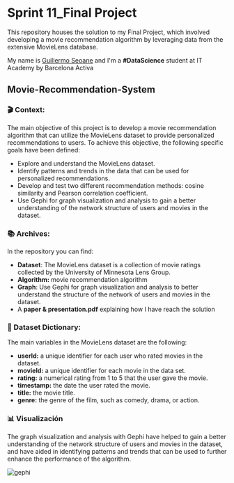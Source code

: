 # Sprint 11_Final Project
This repository houses the solution to my Final Project, which involved developing a movie recommendation algorithm by leveraging data from the extensive MovieLens database.

My name is [Guillermo Seoane](https://www.linkedin.com/in/guilleseoane/) and I'm a **#DataScience** student at IT Academy by Barcelona Activa

## Movie-Recommendation-System

### 🎬 Context:

The main objective of this project is to develop a movie recommendation algorithm that can utilize the MovieLens dataset to provide personalized recommendations to users. To achieve this objective, the following specific goals have been defined:
* Explore and understand the MovieLens dataset.
* Identify patterns and trends in the data that can be used for personalized recommendations.
* Develop and test two different recommendation methods: cosine similarity and Pearson correlation coefficient.
* Use Gephi for graph visualization and analysis to gain a better understanding of the network structure of users and movies in the dataset.

### 📚 Archives:
In the repository you can find:
* **Dataset**: The MovieLens dataset is a collection of movie ratings collected by the University of Minnesota Lens Group.
* **Algorithm:** movie recommendation algorithm
* **Graph**: Use Gephi for graph visualization and analysis to better understand the structure of the network of users and movies in the dataset.
* A **paper & presentation.pdf** explaining how I have reach the solution

### 🦾 Dataset Dictionary:
The main variables in the MovieLens dataset are the following:

* **userId:** a unique identifier for each user who rated movies in the dataset.
* **movieId:** a unique identifier for each movie in the data set.
* **rating:** a numerical rating from 1 to 5 that the user gave the movie.
* **timestamp:** the date the user rated the movie.
* **title:** the movie title.
* **genre:** the genre of the film, such as comedy, drama, or action.

### 📊 Visualización
The graph visualization and analysis with Gephi have helped to gain a better understanding of the network structure of users and movies in the dataset, and have aided in identifying patterns and trends that can be used to further enhance the performance of the algorithm.

![gephi](https://user-images.githubusercontent.com/29567860/226389137-51c2bc97-a404-44d9-8073-0ba9e854a870.png)
